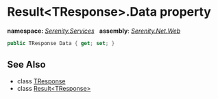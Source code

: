 # Result&lt;TResponse&gt;.Data property
**namespace:** *[Serenity.Services](../../README.md#serenity.services-namespace)*   **assembly**: *[Serenity.Net.Web](../../README.md)*

```csharp
public TResponse Data { get; set; }
```

## See Also

* class [TResponse](../Serenity.Net.Web/../Result-1.TResponse.md)
* class [Result&lt;TResponse&gt;](../Result-1.md)